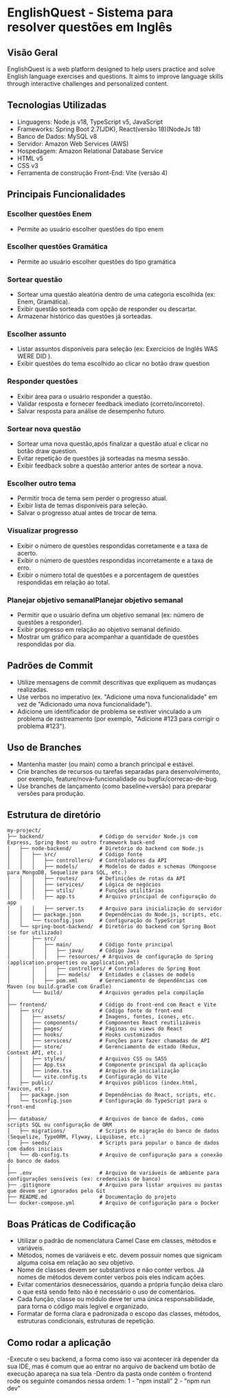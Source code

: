 # EnglishQuest - Sistema para resolver questões em Inglês

## Visão Geral

EnglishQuest is a web platform designed to help users practice and solve English language exercises and questions. It aims to improve language skills through interactive challenges and personalized content.

## Tecnologias Utilizadas

- Linguagens: Node.js v18, TypeScript v5, JavaScript 
- Frameworks: Spring Boot 2.7(JDK), React(versão 18)(NodeJs 18)
- Banco de Dados: MySQL v8
- Servidor: Amazon Web Services (AWS)
- Hospedagem: Amazon Relational Database Service
- HTML v5
- CSS v3
- Ferramenta de construção Front-End: Vite (versão 4)

## Principais Funcionalidades

### Escolher questões Enem

- Permite ao usuário escolher questões do tipo enem

### Escolher questões Gramática

- Permite ao usuário escolher questões do tipo gramática

### Sortear questão

- Sortear uma questão aleatória dentro de uma categoria escolhida (ex: Enem, Gramática).
- Exibir questão sorteada com opção de responder ou descartar.
- Armazenar histórico das questões já sorteadas.

### Escolher assunto

- Listar assuntos disponíveis para seleção (ex: Exercícios de Inglês WAS WERE DID ).
- Exibir questões do tema escolhido ao clicar no botão draw question

### Responder questões

- Exibir área para o usuário responder a questão.
- Validar resposta e fornecer feedback imediato (correto/incorreto).
- Salvar resposta para análise de desempenho futuro.

### Sortear nova questão

- Sortear uma nova questão,após finalizar a questão atual e clicar no botão draw question.
- Evitar repetição de questões já sorteadas na mesma sessão.
- Exibir feedback sobre a questão anterior antes de sortear a nova.

### Escolher outro tema

- Permitir troca de tema sem perder o progresso atual.
- Exibir lista de temas disponíveis para seleção.
- Salvar o progresso atual antes de trocar de tema.

### Visualizar progresso

- Exibir o número de questões respondidas corretamente e a taxa de acerto.
- Exibir o número de questões respondidas incorretamente e a taxa de erro.
- Exibir o número total de questões e a porcentagem de questões respondidas em relação ao total.

### Planejar objetivo semanalPlanejar objetivo semanal

- Permitir que o usuário defina um objetivo semanal (ex: número de questões a responder).
- Exibir progresso em relação ao objetivo semanal definido.
- Mostrar um gráfico para acompanhar a quantidade de questões respondidas por dia.

## Padrões de Commit

- Utilize mensagens de commit descritivas que expliquem as mudanças realizadas.
- Use verbos no imperativo (ex. "Adicione uma nova funcionalidade" em vez de "Adicionado uma nova funcionalidade").
- Adicione um identificador de problema se estiver vinculado a um problema de rastreamento (por exemplo, "Adicione #123 para corrigir o problema #123").

## Uso de Branches

- Mantenha master (ou main) como a branch principal e estável.
- Crie branches de recursos ou tarefas separadas para desenvolvimento, por exemplo, feature/nova-funcionalidade ou bugfix/correcao-de-bug.
- Use branches de lançamento (como baseline+versão) para preparar versões para produção.
  
## Estrutura de diretório

```plaintext
my-project/
├── backend/                  # Código do servidor Node.js com Express, Spring Boot ou outro framework back-end
│   ├── node-backend/         # Diretório do backend com Node.js
│   │   ├── src/              # Código fonte
│   │   │   ├── controllers/  # Controladores da API
│   │   │   ├── models/       # Modelos de dados e schemas (Mongoose para MongoDB, Sequelize para SQL, etc.)
│   │   │   ├── routes/       # Definições de rotas da API
│   │   │   ├── services/     # Lógica de negócios
│   │   │   ├── utils/        # Funções utilitárias
│   │   │   ├── app.ts        # Arquivo principal de configuração do app
│   │   │   ├── server.ts     # Arquivo para inicialização do servidor
│   │   ├── package.json      # Dependências do Node.js, scripts, etc.
│   │   └── tsconfig.json     # Configuração do TypeScript
│   └── spring-boot-backend/  # Diretório do backend com Spring Boot (se for utilizado)
│       ├── src/
│       │   ├── main/         # Código fonte principal
│       │   │   ├── java/     # Código Java
│       │   │   ├── resources/ # Arquivos de configuração do Spring (application.properties ou application.yml)
│       │   │   ├── controllers/ # Controladores do Spring Boot
│       │   │   ├── models/   # Entidades e classes de modelo
│       │   ├── pom.xml       # Gerenciamento de dependências com Maven (ou build.gradle com Gradle)
│       └── build/            # Arquivos gerados pela compilação
│
├── frontend/                 # Código do front-end com React e Vite
│   ├── src/                  # Código fonte do front-end
│   │   ├── assets/           # Imagens, fontes, ícones, etc.
│   │   ├── components/       # Componentes React reutilizáveis
│   │   ├── pages/            # Páginas ou views do React
│   │   ├── hooks/            # Hooks customizados
│   │   ├── services/         # Funções para fazer chamadas de API
│   │   ├── store/            # Gerenciamento de estado (Redux, Context API, etc.)
│   │   ├── styles/           # Arquivos CSS ou SASS
│   │   ├── App.tsx           # Componente principal da aplicação
│   │   ├── index.tsx         # Arquivo de inicialização
│   │   └── vite.config.ts    # Configuração do Vite
│   ├── public/               # Arquivos públicos (index.html, favicon, etc.)
│   ├── package.json          # Dependências do React, scripts, etc.
│   └── tsconfig.json         # Configuração do TypeScript para o front-end
│
├── database/                 # Arquivos de banco de dados, como scripts SQL ou configuração de ORM
│   ├── migrations/           # Scripts de migração do banco de dados (Sequelize, TypeORM, Flyway, Liquibase, etc.)
│   ├── seeds/                # Scripts para popular o banco de dados com dados iniciais
│   └── db-config.ts          # Arquivo de configuração para a conexão do banco de dados
│
├── .env                      # Arquivo de variáveis de ambiente para configurações sensíveis (ex: credenciais de banco)
├── .gitignore                # Arquivo para listar arquivos ou pastas que devem ser ignorados pelo Git
├── README.md                 # Documentação do projeto
└── docker-compose.yml        # Arquivo de configuração para o Docker
```

## Boas Práticas de Codificação

- Utilizar o padrão de nomenclatura Camel Case em classes, métodos e variáveis.
- Métodos, nomes de variáveis e etc. devem possuir nomes que signicam alguma coisa em relação ao seu objetivo.
- Nome de classes devem ser substantivos e não conter verbos. Já nomes de métodos devem conter verbos pois eles indicam ações.
- Evitar comentários desnecessários, quando a própria função deixa claro o que está sendo feito não é necessário o uso de comentários.
- Cada função, classe ou módulo deve ter uma única responsabilidade, para torna o código mais legível e organizado.
- Formatar de forma clara e padronizada o escopo das classes, métodos, estruturas condicionais, estruturas de repetição.
  
## Como rodar a aplicação

-Execute o seu backend, a forma como isso vai acontecer irá depender da sua IDE, mas é comum que ao entrar no arquivo de backend um botão de execução apareça na sua tela
-Dentro da pasta onde contém o frontend rode os seguinte comandos nessa ordem:
  1 - "npm install"
  2 - "npm run dev"



